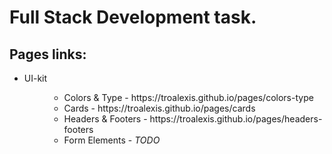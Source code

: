 <h1>Full Stack Development task.</h1>

<h2>Pages links:</h2>
<ul>
    <li>
        <dl>
            <dt>UI-kit</dt>
            <dd>
                <ul>
                <li>Colors & Type - https://troalexis.github.io/pages/colors-type</li>
                <li>Cards - https://troalexis.github.io/pages/cards</li>
                <li>Headers & Footers - https://troalexis.github.io/pages/headers-footers</li>
                <li>Form Elements - <i>TODO</i></li>
                </ul>
            </dd>
        </dl>
    </li>
</ul>
